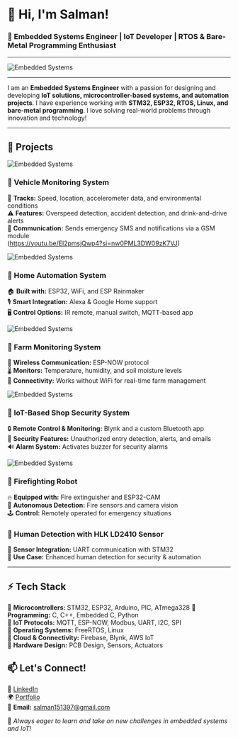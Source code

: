 # 👋 Hi, I'm Salman!

### 🔧 Embedded Systems Engineer | IoT Developer | RTOS & Bare-Metal Programming Enthusiast

---


![Embedded Systems](https://readme-typing-svg.herokuapp.com?color=F7B42C&lines=Embedded+Systems+Engineer;IoT+Developer;FreeRTOS+%26+Bare-Metal+Programming;Always+Learning+New+Tech+🚀)

---

I am an **Embedded Systems Engineer** with a passion for designing and developing **IoT solutions, microcontroller-based systems, and automation projects**. I have experience working with **STM32, ESP32, RTOS, Linux, and bare-metal programming**. I love solving real-world problems through innovation and technology!

---

## 🚀 Projects
![Embedded Systems](https://readme-typing-svg.herokuapp.com?color=F7B42C&lines=Vehicle+Monitoring+System)
### 🔹 Vehicle Monitoring System
🚗 **Tracks:** Speed, location, accelerometer data, and environmental conditions  
⚠ **Features:** Overspeed detection, accident detection, and drink-and-drive alerts  
📡 **Communication:** Sends emergency SMS and notifications via a GSM module  
(https://youtu.be/El2pmsjQwp4?si=nw0PML3DW09zK7VJ)





![Embedded Systems](https://readme-typing-svg.herokuapp.com?color=F7B42C&lines=Home+Automation+System)
### 🔹 Home Automation System
🏠 **Built with:** ESP32, WiFi, and ESP Rainmaker  
🎙 **Smart Integration:** Alexa & Google Home support  
🖥 **Control Options:** IR remote, manual switch, MQTT-based app  





![Embedded Systems](https://readme-typing-svg.herokuapp.com?color=F7B42C&lines=Farm+Monitoring+System)
### 🔹 Farm Monitoring System
🌾 **Wireless Communication:** ESP-NOW protocol  
🌡 **Monitors:** Temperature, humidity, and soil moisture levels  
📶 **Connectivity:** Works without WiFi for real-time farm management  





![Embedded Systems](https://readme-typing-svg.herokuapp.com?color=F7B42C&lines=IoT+-+Based+Shop+Security+System)
### 🔹 IoT-Based Shop Security System
🔒 **Remote Control & Monitoring:** Blynk and a custom Bluetooth app  
🚨 **Security Features:** Unauthorized entry detection, alerts, and emails  
🔊 **Alarm System:** Activates buzzer for security alarms  





![Embedded Systems](https://readme-typing-svg.herokuapp.com?color=F7B42C&lines=Fire+Fighting+Robot)
### 🔹 Firefighting Robot
🔥 **Equipped with:** Fire extinguisher and ESP32-CAM  
🛑 **Autonomous Detection:** Fire sensors and camera vision  
🕹 **Control:** Remotely operated for emergency situations  




### 🔹 Human Detection with HLK LD2410 Sensor
👤 **Sensor Integration:** UART communication with STM32  
🎯 **Use Case:** Enhanced human detection for security & automation  



---

## ⚡ Tech Stack

🔹 **Microcontrollers:** STM32, ESP32, Arduino, PIC, ATmega328 
🔹 **Programming:** C, C++, Embedded C, Python  
🔹 **IoT Protocols:** MQTT, ESP-NOW, Modbus, UART, I2C, SPI  
🔹 **Operating Systems:** FreeRTOS, Linux  
🔹 **Cloud & Connectivity:** Firebase, Blynk, AWS IoT  
🔹 **Hardware Design:** PCB Design, Sensors, Actuators  



## 📫 Let's Connect!

💼 [LinkedIn](https://www.linkedin.com/in/salman151397)  
🌍 [Portfolio](#)  
📧 **Email:** salman151397@gmail.com  

🚀 *Always eager to learn and take on new challenges in embedded systems and IoT!*
